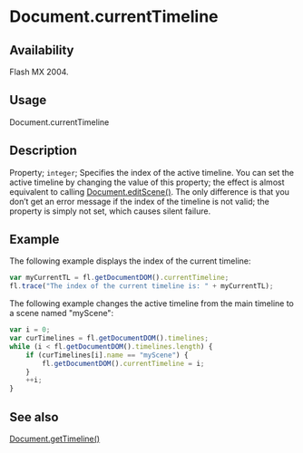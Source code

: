 # Document.currentTimeline

## Availability

Flash MX 2004.

## Usage

Document.currentTimeline

## Description

Property; `integer`; Specifies the index of the active timeline. You can set the active timeline by changing the value of this property; the effect is almost equivalent to calling [Document.editScene()](../Document_object/Document57.md). The only difference is that you don’t get an error message if the index of the timeline is not valid; the property is simply not set, which causes silent failure.

## Example

The following example displays the index of the current timeline:

```javascript
var myCurrentTL = fl.getDocumentDOM().currentTimeline;
fl.trace("The index of the current timeline is: " + myCurrentTL);
```

The following example changes the active timeline from the main timeline to a scene named "myScene":

```javascript
var i = 0;
var curTimelines = fl.getDocumentDOM().timelines;
while (i < fl.getDocumentDOM().timelines.length) {
    if (curTimelines[i].name == "myScene") {
        fl.getDocumentDOM().currentTimeline = i;
    }
    ++i;
}
```

## See also

[Document.getTimeline()](../Document_object/Document88.md)
